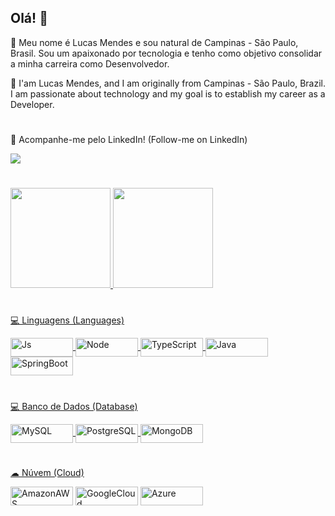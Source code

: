 ## Olá! 🚀
👨 Meu nome é Lucas Mendes e sou natural de Campinas - São Paulo, Brasil. Sou um apaixonado por tecnologia e tenho como objetivo consolidar a minha carreira como Desenvolvedor. 

👨 I'am Lucas Mendes, and I am originally from Campinas - São Paulo, Brazil. I am passionate about technology and my goal is to establish my career as a Developer.

#

📱 Acompanhe-me pelo LinkedIn! (Follow-me on LinkedIn)
<div> 
    <a href="https://www.linkedin.com/in/lucas-mendes-fabbri/" target="_blank"><img src="https://img.shields.io/badge/-LinkedIn-%230077B5?style=for-the-badge&logo=linkedin&logoColor=white" target="_blank"></a> 
</div>

#

<div align="left">
  <a href="https://github.com/lucasfabbrim">
  <img height="160em" src="https://github-readme-stats.vercel.app/api?username=lucasfabbrim&show_icons=true&theme=dark&include_all_commits=true&count_private=true"/>
  <img height="160em" src="https://github-readme-stats.vercel.app/api/top-langs/?username=lucasfabbrim&layout=compact&langs_count=7&theme=dark"/>
</div>
      
#
💻 Linguagens (Languages)
<div style="display: inline_block">
  <img align="center" alt="Js" height="30" width="100" src="https://img.shields.io/badge/JavaScript-F7DF1E?style=for-the-badge&logo=javascript&logoColor=black">
  <img align="center" alt="Node" height="30" width="100" src="https://img.shields.io/badge/Node.js-43853D?style=for-the-badge&logo=node.js&logoColor=white">
  <img align="center" alt="TypeScript" height="30" width="100" src="https://img.shields.io/badge/TypeScript-007ACC?style=for-the-badge&logo=typescript&logoColor=white">
  <img align="center" alt="Java" height="30" width="100" src="https://img.shields.io/badge/Java-ED8B00?style=for-the-badge&logo=openjdk&logoColor=white">
  <img align="center" alt="SpringBoot" height="30" width="100" src="https://img.shields.io/badge/Spring-6DB33F?style=for-the-badge&logo=spring&logoColor=white">
</div>

#

💻 Banco de Dados (Database)
<div style="display: inline_block">
  <img align="center" alt="MySQL" height="30" width="100" src="https://img.shields.io/badge/MySQL-00000F?style=for-the-badge&logo=mysql&logoColor=white">
  <img align="center" alt="PostgreSQL" height="30" width="100" src="https://img.shields.io/badge/PostgreSQL-316192?style=for-the-badge&logo=postgresql&logoColor=white">
  <img align="center" alt="MongoDB" height="30" width="100" src="https://img.shields.io/badge/MongoDB-4EA94B?style=for-the-badge&logo=mongodb&logoColor=white">
</div>

 #

 ☁ Núvem (Cloud)
<div style="display: inline_block">
  <a href="https://www.udemy.com/certificate/UC-e61256a0-3c84-44f7-94c8-b8783a3423e1/"><img align="center" alt="AmazonAWS" height="30" width="100" src="https://img.shields.io/badge/Amazon_AWS-232F3E?style=for-the-badge&logo=amazon-aws&logoColor=white"></a>
  <a href="https://www.sp.senai.br/consulta-certificado?qrcode=51222234712/13207237"><img align="center" alt="GoogleCloud" height="30" width="100" src="https://img.shields.io/badge/Google_Cloud-4285F4?style=for-the-badge&logo=google-cloud&logoColor=white"></a>
  <a href="https://www.udemy.com/certificate/UC-0a97696c-7c30-4477-b5ad-a496e31f6bcd/"><img align="center" alt="Azure" height="30" width="100" src="https://img.shields.io/badge/Microsoft_Azure-0089D6?style=for-the-badge&logo=microsoft-azure&logoColor=white"></a>
</div>

 
